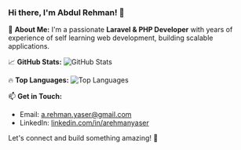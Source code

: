 ### Hi there, I'm Abdul Rehman! 👋

🚀 **About Me:**
I'm a passionate **Laravel & PHP Developer** with years of experience of self learning web development, building scalable applications. 

📈 **GitHub Stats:**
![GitHub Stats](https://github-readme-stats.vercel.app/api?username=abdulrysrr&show_icons=true&theme=radical)

🔥 **Top Languages:**
![Top Languages](https://github-readme-stats.vercel.app/api/top-langs/?username=abdulrysrr&layout=compact&theme=radical)

📫 **Get in Touch:**
- Email: [a.rehman.yaser@gmail.com](mailto:a.rehman.yaser@gmail.com)
- LinkedIn: [linkedin.com/in/arehmanyaser](https://www.linkedin.com/in/abdulrehmanyaser)


Let's connect and build something amazing! 🚀
